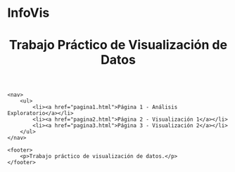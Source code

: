 # InfoVis

<!DOCTYPE html>
<html lang="es">
<head>
    <meta charset="UTF-8">
    <meta name="viewport" content="width=device-width, initial-scale=1.0">
    <title>Trabajo Práctico de Visualización</title>
    <link rel="stylesheet" href="style.css">  <!-- Si tienes estilos -->
</head>
<body>
    <header>
        <h1>Trabajo Práctico de Visualización de Datos</h1>
    </header>

    <nav>
        <ul>
            <li><a href="pagina1.html">Página 1 - Análisis Exploratorio</a></li>
            <li><a href="pagina2.html">Página 2 - Visualización 1</a></li>
            <li><a href="pagina3.html">Página 3 - Visualización 2</a></li>
        </ul>
    </nav>

    <footer>
        <p>Trabajo práctico de visualización de datos.</p>
    </footer>
</body>
</html>

